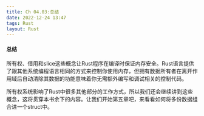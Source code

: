 ```yaml
---
title: Ch 04.03:总结
date: 2022-12-24 13:47
tags: Rust
layout: Rust
---
```

#### 总结

所有权、借用和slice这些概念让Rust程序在编译时保证内存安全。Rust语言提供了跟其他系统编程语言相同的方式来控制你使用内存，但拥有数据所有者在离开作用域后自动清除其数据的功能意味着你无需额外编写和调试相关的控制代码。

所有权系统影响了Rust中很多其他部分的工作方式，所以我们还会继续讲到这些概念，这将贯穿本书余下的内容。让我们开始第五章吧，来看看如何将多份数据组合进一个struct中。









